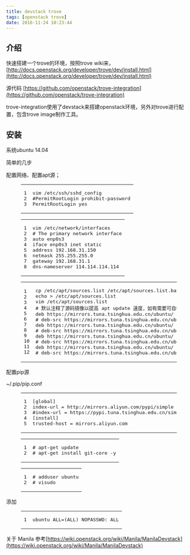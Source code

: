 ```yaml
---
title: devstack trove
tags: [openstack trove]
date: 2016-11-24 10:23:44
---
```


## [](https://ly798.github.io/2016/11/24/devstack-trove/#u4ECB_u7ECD "介绍")介绍

快速搭建一个trove的环境，按照trove wiki来，[http://docs.openstack.org/developer/trove/dev/install.html](http://docs.openstack.org/developer/trove/dev/install.html)

源代码 [https://github.com/openstack/trove-integration](https://github.com/openstack/trove-integration)

trove-integration使用了devstack来搭建openstack环境，另外对trove进行配置，包含trove image制作工具。
 <!-- more --> 

## [](https://ly798.github.io/2016/11/24/devstack-trove/#u5B89_u88C5 "安装")安装

系统ubuntu 14.04

简单的几步

配置网络、配置apt源；
 <figure class="highlight bash"><table><tr><td class="gutter"><pre><span class="line">1</span>
<span class="line">2</span>
<span class="line">3</span>
</pre></td><td class="code"><pre><span class="line">vim /etc/ssh/sshd_config</span>
<span class="line"><span class="comment">#PermitRootLogin prohibit-password</span></span>
<span class="line">PermitRootLogin yes</span>
</pre></td></tr></table></figure> <figure class="highlight bash"><table><tr><td class="gutter"><pre><span class="line">1</span>
<span class="line">2</span>
<span class="line">3</span>
<span class="line">4</span>
<span class="line">5</span>
<span class="line">6</span>
<span class="line">7</span>
<span class="line">8</span>
</pre></td><td class="code"><pre><span class="line">vim /etc/network/interfaces</span>
<span class="line"><span class="comment"># The primary network interface</span></span>
<span class="line">auto enp0s3</span>
<span class="line">iface enp0s3 inet static</span>
<span class="line">address <span class="number">192.168</span>.<span class="number">31.150</span></span>
<span class="line">netmask <span class="number">255.255</span>.<span class="number">255.0</span></span>
<span class="line">gateway <span class="number">192.168</span>.<span class="number">31.1</span></span>
<span class="line">dns-nameserver <span class="number">114.114</span>.<span class="number">114.114</span></span>
</pre></td></tr></table></figure> <figure class="highlight bash"><table><tr><td class="gutter"><pre><span class="line">1</span>
<span class="line">2</span>
<span class="line">3</span>
<span class="line">4</span>
<span class="line">5</span>
<span class="line">6</span>
<span class="line">7</span>
<span class="line">8</span>
<span class="line">9</span>
<span class="line">10</span>
<span class="line">11</span>
<span class="line">12</span>
</pre></td><td class="code"><pre><span class="line">cp /etc/apt/sources.list /etc/apt/sources.list.bak</span>
<span class="line"><span class="built_in">echo</span> &gt; /etc/apt/sources.list</span>
<span class="line">vim /etc/apt/sources.list</span>
<span class="line"><span class="comment"># 默认注释了源码镜像以提高 apt update 速度，如有需要可自行取消注释</span></span>
<span class="line">deb https://mirrors.tuna.tsinghua.edu.cn/ubuntu/ xenial main restricted universe multiverse</span>
<span class="line"><span class="comment"># deb-src https://mirrors.tuna.tsinghua.edu.cn/ubuntu/ xenial main main restricted universe multiverse</span></span>
<span class="line">deb https://mirrors.tuna.tsinghua.edu.cn/ubuntu/ xenial-updates main restricted universe multiverse</span>
<span class="line"><span class="comment"># deb-src https://mirrors.tuna.tsinghua.edu.cn/ubuntu/ xenial-updates main restricted universe multiverse</span></span>
<span class="line">deb https://mirrors.tuna.tsinghua.edu.cn/ubuntu/ xenial-backports main restricted universe multiverse</span>
<span class="line"><span class="comment"># deb-src https://mirrors.tuna.tsinghua.edu.cn/ubuntu/ xenial-backports main restricted universe multiverse</span></span>
<span class="line">deb https://mirrors.tuna.tsinghua.edu.cn/ubuntu/ xenial-security main restricted universe multiverse</span>
<span class="line"><span class="comment"># deb-src https://mirrors.tuna.tsinghua.edu.cn/ubuntu/ xenial-security main restricted universe multiverse</span></span>
</pre></td></tr></table></figure> 

配置pip源

~/.pip/pip.conf
<figure class="highlight stylus"><table><tr><td class="gutter"><pre><span class="line">1</span>
<span class="line">2</span>
<span class="line">3</span>
<span class="line">4</span>
<span class="line">5</span>
</pre></td><td class="code"><pre><span class="line">[global]</span>
<span class="line">index-url = http:<span class="comment">//mirrors.aliyun.com/pypi/simple</span></span>
<span class="line"><span class="id">#index-url</span> = https:<span class="comment">//pypi.tuna.tsinghua.edu.cn/simple</span></span>
<span class="line">[install]</span>
<span class="line">trusted-host = mirrors<span class="class">.aliyun</span><span class="class">.com</span></span>
</pre></td></tr></table></figure>
 <figure class="highlight vala"><table><tr><td class="gutter"><pre><span class="line">1</span>
<span class="line">2</span>
</pre></td><td class="code"><pre><span class="line"><span class="preprocessor"># apt-get update</span></span>
<span class="line"><span class="preprocessor"># apt-get install git-core -y</span></span>
</pre></td></tr></table></figure> <figure class="highlight vala"><table><tr><td class="gutter"><pre><span class="line">1</span>
<span class="line">2</span>
</pre></td><td class="code"><pre><span class="line"><span class="preprocessor"># adduser ubuntu</span></span>
<span class="line"><span class="preprocessor"># visudo</span></span>
</pre></td></tr></table></figure> 

添加
<figure class="highlight apache"><table><tr><td class="gutter"><pre><span class="line">1</span>
</pre></td><td class="code"><pre><span class="line"><span class="keyword">ubuntu</span> <span class="literal">ALL</span>=(<span class="literal">ALL</span>) NOPASSWD: <span class="literal">ALL</span></span>
</pre></td></tr></table></figure>

关于 Manila 参考[https://wiki.openstack.org/wiki/Manila/ManilaDevstack](https://wiki.openstack.org/wiki/Manila/ManilaDevstack)
<!-- cd /home git clone http://git.trystack.cn/openstack-dev/devstack.git cd devstack/tools/ ./create-stack-user.sh chown -R stack:stack /home/devstack chmod 777 /dev/pts/0 su stack cd /home/devstack vim local.conf <figure class="highlight ruby"><table><tr><td class="gutter"><pre><span class="line">1</span>
<span class="line">2</span>
<span class="line">3</span>
<span class="line">4</span>
<span class="line">5</span>
<span class="line">6</span>
<span class="line">7</span>
<span class="line">8</span>
<span class="line">9</span>
<span class="line">10</span>
<span class="line">11</span>
<span class="line">12</span>
<span class="line">13</span>
<span class="line">14</span>
<span class="line">15</span>
<span class="line">16</span>
<span class="line">17</span>
<span class="line">18</span>
<span class="line">19</span>
<span class="line">20</span>
<span class="line">21</span>
<span class="line">22</span>
</pre></td><td class="code"><pre><span class="line">[[local|localrc]]</span>
<span class="line"><span class="comment"># Define images to be automatically downloaded during the DevStack built process.</span></span>
<span class="line"><span class="constant">DOWNLOAD_DEFAULT_IMAGES</span>=<span class="constant">False</span></span>
<span class="line"><span class="constant">IMAGE_URLS</span>=<span class="string">"http://download.cirros-cloud.net/0.3.4/cirros-0.3.4-x86_64-disk.img"</span></span>
<span class="line"></span>
<span class="line"><span class="comment">#change github to trystack</span></span>
<span class="line"><span class="constant">GIT_BASE</span>=<span class="variable">$&#123;</span><span class="constant">GIT_BASE</span><span class="symbol">:-http</span><span class="symbol">://git</span>.trystack.cn&#125;</span>
<span class="line"><span class="constant">NOVNC_REPO</span>=<span class="variable">$&#123;</span><span class="constant">NOVNC_REPO</span><span class="symbol">:-http</span><span class="symbol">://git</span>.trystack.cn/kanaka/noVNC.git&#125;</span>
<span class="line"></span>
<span class="line"></span>
<span class="line"><span class="comment"># Credentials</span></span>
<span class="line"><span class="constant">DATABASE_PASSWORD</span>=<span class="number">125390</span></span>
<span class="line"><span class="constant">ADMIN_PASSWORD</span>=admin</span>
<span class="line"><span class="constant">SERVICE_PASSWORD</span>=<span class="number">125390</span></span>
<span class="line"><span class="constant">SERVICE_TOKEN</span>=<span class="number">125390</span></span>
<span class="line"><span class="constant">RABBIT_PASSWORD</span>=<span class="number">125390</span></span>
<span class="line"></span>
<span class="line"><span class="comment">#PUBLIC_INTERFACE=enp0s3</span></span>
<span class="line"></span>
<span class="line"><span class="constant">SERVICE_IP_VERSION</span>=<span class="number">4</span></span>
<span class="line"></span>
<span class="line">enable_plugin manila <span class="symbol">http:</span>/<span class="regexp">/git.trystack.cn/openstack</span><span class="regexp">/manila</span></span>
</pre></td></tr></table></figure>

拷贝cirros-0.3.4-x86_64-disk.img manila-service-image-master.qcow2 get-pip.py到files下
 –&gt;
使用ubuntu用户来进行安装
 <figure class="highlight cpp"><table><tr><td class="gutter"><pre><span class="line">1</span>
<span class="line">2</span>
<span class="line">3</span>
<span class="line">4</span>
</pre></td><td class="code"><pre><span class="line"><span class="preprocessor"># git clone http:<span class="comment">//git.trystack.cn/openstack/trove-integration</span></span></span>
<span class="line"><span class="preprocessor"># http:<span class="comment">//git.trystack.cn/openstack-dev/devstack</span></span></span>
<span class="line">$ git clone https:<span class="comment">//github.com/openstack/trove-integration.git</span></span>
<span class="line">$ cd trove-integration/scripts/</span>
</pre></td></tr></table></figure> 

编辑`redstack.rc`可以进行一些配置

打开neutron
<figure class="highlight ini"><table><tr><td class="gutter"><pre><span class="line">1</span>
<span class="line">2</span>
</pre></td><td class="code"><pre><span class="line"><span class="setting">NEUTRON_DEFAULT=<span class="value"><span class="keyword">true</span></span></span></span>
<span class="line"><span class="comment"># NEUTRON_DEFAULT=false</span></span>
</pre></td></tr></table></figure>

改改admin的密码
<figure class="highlight fix"><table><tr><td class="gutter"><pre><span class="line">1</span>
</pre></td><td class="code"><pre><span class="line"><span class="attribute">ADMIN_PASSWORD</span>=<span class="string">admin</span></span>
</pre></td></tr></table></figure>

git.openstack 慢可以改成国内的
<figure class="highlight ruby"><table><tr><td class="gutter"><pre><span class="line">1</span>
<span class="line">2</span>
</pre></td><td class="code"><pre><span class="line"><span class="comment"># GIT_BASE=$&#123;GIT_BASE:-git://git.openstack.org&#125;</span></span>
<span class="line"><span class="constant">GIT_BASE</span>=<span class="variable">$&#123;</span><span class="constant">GIT_BASE</span><span class="symbol">:-http</span><span class="symbol">://git</span>.trystack.cn&#125;</span>
</pre></td></tr></table></figure>

编辑`localrc.rc`
<figure class="highlight ruby"><table><tr><td class="gutter"><pre><span class="line">1</span>
<span class="line">2</span>
</pre></td><td class="code"><pre><span class="line"><span class="constant">GIT_BASE</span>=<span class="variable">$&#123;</span><span class="constant">GIT_BASE</span><span class="symbol">:-http</span><span class="symbol">://git</span>.trystack.cn&#125;</span>
<span class="line"><span class="constant">NOVNC_REPO</span>=<span class="variable">$&#123;</span><span class="constant">NOVNC_REPO</span><span class="symbol">:-http</span><span class="symbol">://git</span>.trystack.cn/kanaka/noVNC.git&#125;</span>
</pre></td></tr></table></figure>

安装
 <figure class="highlight cmake"><table><tr><td class="gutter"><pre><span class="line">1</span>
</pre></td><td class="code"><pre><span class="line">$ ./redstack <span class="keyword">install</span></span>
</pre></td></tr></table></figure> 

可以设置变量`DEVSTACK_BRANCH`来指定安装分支，`stable/kilo`，默认`master`，接下来坐等安装完成

创建一个trove mysql image
<figure class="highlight crmsh"><table><tr><td class="gutter"><pre><span class="line">1</span>
</pre></td><td class="code"><pre><span class="line">$ ./redstack kick-<span class="literal">start</span> mysql</span>
</pre></td></tr></table></figure>

若上传镜像失败，可以手动上传，镜像路径在`~/images`，参考`http://docs.openstack.org/mitaka/zh_CN/install-guide-rdo/trove-verify.html`

## [](https://ly798.github.io/2016/11/24/devstack-trove/#u53C2_u8003 "参考")参考

[http://docs.openstack.org/developer/trove/dev/install.html](http://docs.openstack.org/developer/trove/dev/install.html)
[http://docs.openstack.org/mitaka/zh_CN/install-guide-rdo/trove-verify.html](http://docs.openstack.org/mitaka/zh_CN/install-guide-rdo/trove-verify.html)
 --></p>
